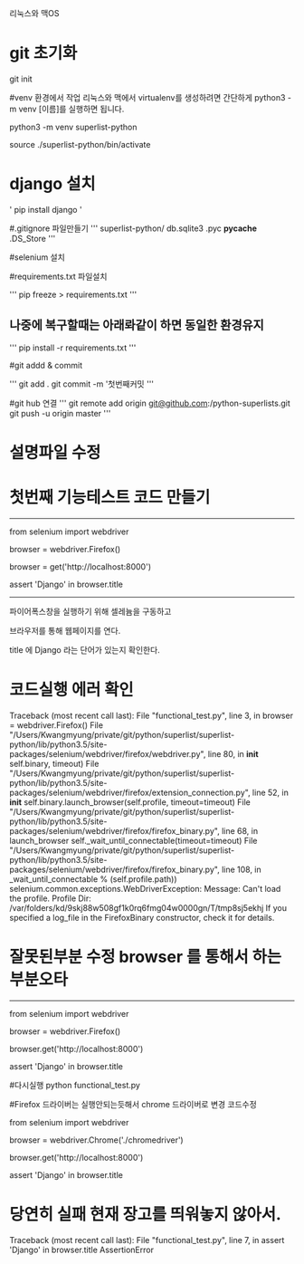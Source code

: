 리눅스와 맥OS

# git 초기화
git init

#venv 환경에서 작업
리눅스와 맥에서 virtualenv를 생성하려면 간단하게 python3 -m venv [이름]를 실행하면 됩니다.

python3 -m venv superlist-python

source ./superlist-python/bin/activate

# django 설치

\'
pip install django
\'

#.gitignore 파일만들기
'''
superlist-python/
db.sqlite3
.pyc
__pycache__
.DS_Store
'''

#selenium 설치

#requirements.txt 파일설치

'''
pip freeze > requirements.txt
'''

## 나중에 복구할때는 아래롸같이 하면 동일한 환경유지

'''
pip install -r requirements.txt
'''

#git addd & commit

'''
git add .
git commit -m '첫번째커밋
'''

#git hub 연결
'''
git remote add origin git@github.com:<your-github-username>/python-superlists.git
git push -u origin master
'''

# 설명파일 수정

# 첫번째 기능테스트 코드 만들기
---
from selenium import webdriver

browser = webdriver.Firefox()

browser = get('http://localhost:8000')

assert 'Django' in browser.title

---
파이어폭스창을 실행하기 위해 셀레늄을 구동하고

브라우저를 통해 웹페이지를 연다.

title 에 Django 라는 단어가 있는지 확인한다.


# 코드실행 에러 확인

Traceback (most recent call last):
  File "functional_test.py", line 3, in <module>
    browser = webdriver.Firefox()
  File "/Users/Kwangmyung/private/git/python/superlist/superlist-python/lib/python3.5/site-packages/selenium/webdriver/firefox/webdriver.py", line 80, in __init__
    self.binary, timeout)
  File "/Users/Kwangmyung/private/git/python/superlist/superlist-python/lib/python3.5/site-packages/selenium/webdriver/firefox/extension_connection.py", line 52, in __init__
    self.binary.launch_browser(self.profile, timeout=timeout)
  File "/Users/Kwangmyung/private/git/python/superlist/superlist-python/lib/python3.5/site-packages/selenium/webdriver/firefox/firefox_binary.py", line 68, in launch_browser
    self._wait_until_connectable(timeout=timeout)
  File "/Users/Kwangmyung/private/git/python/superlist/superlist-python/lib/python3.5/site-packages/selenium/webdriver/firefox/firefox_binary.py", line 108, in _wait_until_connectable
    % (self.profile.path))
selenium.common.exceptions.WebDriverException: Message: Can't load the profile. Profile Dir: /var/folders/kd/9skj88w508gf1k0rq6fmg04w0000gn/T/tmp8sj5ekhj If you specified a log_file in the FirefoxBinary constructor, check it for details.

# 잘못된부분 수정 browser 를 통해서 하는 부분오타
---
from selenium import webdriver

browser = webdriver.Firefox()

browser.get('http://localhost:8000')

assert 'Django' in browser.title

#다시실행
python functional_test.py

#Firefox 드라이버는 실행안되는듯해서 chrome 드라이버로 변경 코드수정

from selenium import webdriver

browser = webdriver.Chrome('./chromedriver')

browser.get('http://localhost:8000')

assert 'Django' in browser.title

# 당연히 실패 현재 장고를 띄워놓지 않아서.
Traceback (most recent call last):
  File "functional_test.py", line 7, in <module>
    assert 'Django' in browser.title
AssertionError
